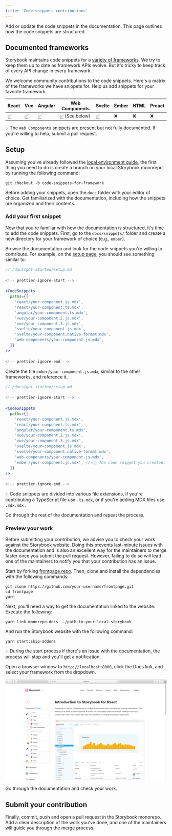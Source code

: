 ```yaml
---
title: 'Code snippets contributions'
---
```


Add or update the code snippets in the documentation. This page outlines how the code snippets are structured.

## Documented frameworks

Storybook maintains code snippets for a [variety of frameworks](./../api/frameworks-feature-support.md). We try to keep them up to date as framework APIs evolve. But it's tricky to keep track of every API change in every framework.

We welcome community contributions to the code snippets. Here's a matrix of the frameworks we have snippets for. Help us add snippets for your favorite framework.

| React                                                                        | Vue                                                                        | Angular                                                                        | Web Components                                                                                    | Svelte                                                                        | Ember | HTML | Preact |
| ---------------------------------------------------------------------------- | -------------------------------------------------------------------------- | ------------------------------------------------------------------------------ | ------------------------------------------------------------------------------------------------- | ----------------------------------------------------------------------------- | ----- | ---- | ------ |
| [✅](https://github.com/storybookjs/storybook/tree/next/docs/snippets/react) | [✅](https://github.com/storybookjs/storybook/tree/next/docs/snippets/vue) | [✅](https://github.com/storybookjs/storybook/tree/next/docs/snippets/angular) | [✅](https://github.com/storybookjs/storybook/tree/next/docs/snippets/web-components) (See below) | [✅](https://github.com/storybookjs/storybook/tree/next/docs/snippets/svelte) | ❌    | ❌   | ❌     |

<div class="aside">
💡 The <code>Web Components</code> snippets are present but not fully documented. If you're willing to help, submit a pull request.
</div>

## Setup

Assuming you've already followed the [local environment guide](./code.md#initial-setup), the first thing you need to do is create a branch on your local Storybook monorepo by running the following command:

```shell
git checkout -b code-snippets-for-framework
```

Before adding your snippets, open the `docs` folder with your editor of choice. Get familiarized with the documentation, including how the snippets are organized and their contents.

### Add your first snippet

Now that you're familiar with how the documentation is structured, it's time to add the code snippets. First, go to the `docs/snippets/` folder and create a new directory for your framework of choice (e.g., `ember`).

Browse the documentation and look for the code snippets you're willing to contribute. For example, on the [setup page](https://github.com/storybookjs/storybook/blob/next/docs/get-started/setup.md), you should see something similar to:

```jsx
// /docs/get-started/setup.md

<!-- prettier-ignore-start -->

<CodeSnippets
  paths={[
    'react/your-component.js.mdx',
    'react/your-component.ts.mdx',
    'angular/your-component.ts.mdx',
    'vue/your-component.2.js.mdx',
    'vue/your-component.3.js.mdx',
    'svelte/your-component.js.mdx',
    'svelte/your-component.native-format.mdx',
    'web-components/your-component.js.mdx',
  ]}
/>

<!-- prettier-ignore-end -->
```

Create the file `ember/your-component.js.mdx`, similar to the other frameworks, and reference it.

```jsx
// /docs/get-started/setup.md

<!-- prettier-ignore-start -->

<CodeSnippets
  paths={[
    'react/your-component.js.mdx',
    'react/your-component.ts.mdx',
    'angular/your-component.ts.mdx',
    'vue/your-component.2.js.mdx',
    'vue/your-component.3.js.mdx',
    'svelte/your-component.js.mdx',
    'svelte/your-component.native-format.mdx',
    'web-components/your-component.js.mdx',
    'ember/your-component.js.mdx', //👈🏼 The code snippet you created.
  ]}
/>

<!-- prettier-ignore-end -->
```

<div class="aside">
💡 Code snippets are divided into various file extensions, if you're contributing a TypeScript file use <code>.ts.mdx</code>, or if you're adding MDX files use <code>.mdx.mdx</code> .
</div>

Go through the rest of the documentation and repeat the process.

### Preview your work

Before submitting your contribution, we advise you to check your work against the Storybook website. Doing this prevents last-minute issues with the documentation and is also an excellent way for the maintainers to merge faster once you submit the pull request. However, failing to do so will lead one of the maintainers to notify you that your contribution has an issue.

Start by forking [frontpage repo](https://github.com/storybookjs/frontpage). Then, clone and install the dependencies with the following commands:

```shell
git clone https://github.com/your-username/frontpage.git
cd frontpage
yarn
```

Next, you'll need a way to get the documentation linked to the website. Execute the following:

```shell
yarn link-monorepo-docs  ./path-to-your-local-storybook
```

And run the Storybook website with the following command:

```shell
yarn start:skip-addons
```

<div class="aside">
💡 During the start process if there's an issue with the documentation, the process will stop and you'll get a notification.
</div>

Open a browser window to `http://localhost:8000`, click the Docs link, and select your framework from the dropdown.

![Storybook docs with dropdown](./local-storybook-website-dropdown-optimized.png)

Go through the documentation and check your work.

## Submit your contribution

Finally, commit, push and open a pull request in the Storybook monorepo. Add a clear description of the work you've done, and one of the maintainers will guide you through the merge process.
